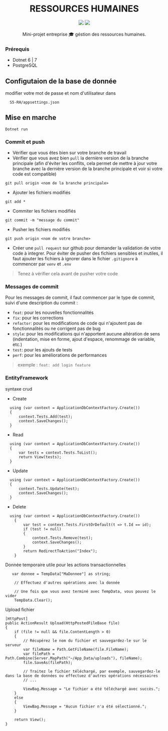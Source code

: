 <div align="center">
<h1> RESSOURCES HUMAINES </h1>
<img src="https://laboiteaoutilsdesrh.com/wp-content/uploads/2022/05/metier-ressource-humaine--840x473.png">
<img src="https://badgen.net/badge/status/development/green" >
<br> <br>
Mini-projet entreprise 🎓 géstion des ressources humaines.
</div>

### Prérequis

- Dotnet 6 | 7
- PostgreSQL

## Configutaion de la base de donnée

modifier votre mot de passe et nom d'utilisateur dans

```
  S5-RH/appsettings.json
```
## Mise en marche
```
Dotnet run
```
### Commit et push

- Vérifier que vous êtes bien sur votre branche de travail
- Vérifier que vous avez bien `pull` la dernière version de la branche principale (afin d'éviter les conflits,
  cela permet de mettre à jour votre branche avec la dernière version de la branche principale et voir si votre code est
  compatible)
```
git pull origin <nom de la branche principale>
```
- Ajouter les fichiers modifiés
```
git add *
```
- Commiter les fichiers modifiés
```
git commit -m "message du commit"
```
- Pusher les fichiers modifiés
```
git push origin <nom de votre branche>
```
- Créer une `pull request` sur github pour demander la validation de votre code à integrer.
Pour éviter de pusher des fichiers sensibles et inutiles, il faut ajouter les fichiers à ignorer dans le fichier `.gitignore` à commencer par `venv` et `.env`
> Tenez à vérifier cela avant de pusher votre code

### Messages de commit
Pour les messages de commit, il faut commencer par le type de commit, suivi d'une description du commit :
- `feat`: pour les nouvelles fonctionnalités
- `fix`: pour les corrections
- `refactor`: pour les modifications de code qui n'ajoutent pas de fonctionnalités ou ne corrigent pas de bug
- `style`: pour les modifications qui n'apportent aucune altération de sens (indentation, mise en forme, ajout d'espace, renommage de variable, etc.)
- `test`: pour les ajouts de tests
- `perf`: pour les améliorations de performances
> exemple : `feat: add login feature`

### EntityFramework

syntaxe crud


- Create
```
  using (var context = ApplicationDbContextFactory.Create())
  {
      context.Tests.Add(test);
      context.SaveChanges();
  }
```
- Read
```
  using (var context = ApplicationDbContextFactory.Create())
  {
      var tests = context.Tests.ToList();
      return View(tests);
  }
```
- Update
```
  using (var context = ApplicationDbContextFactory.Create())
  {
      context.Tests.Update(test);
      context.SaveChanges();
  }
```
- Delete
```
  using (var context = ApplicationDbContextFactory.Create())
    {
        var test = context.Tests.FirstOrDefault(t => t.Id == id);
        if (test != null)
        {
            context.Tests.Remove(test);
            context.SaveChanges();
        }
        return RedirectToAction("Index");
    }
```

Donnée temporaire utile pour les actions transactionnelles
```
   var donnee = TempData["MaDonnee"] as string;

    // Effectuez d'autres opérations avec la donnée

    // Une fois que vous avez terminé avec TempData, vous pouvez le vider
    TempData.Clear();
```

Upload fichier

```
[HttpPost]
public ActionResult Upload(HttpPostedFileBase file)
{
    if (file != null && file.ContentLength > 0)
    {
        // Récupérez le nom du fichier et sauvegardez-le sur le serveur
        var fileName = Path.GetFileName(file.FileName);
        var filePath = Path.Combine(Server.MapPath("~/App_Data/uploads"), fileName);
        file.SaveAs(filePath);

        // Traitez le fichier téléchargé, par exemple, sauvegardez-le dans la base de données ou effectuez d'autres opérations nécessaires
        // ...

        ViewBag.Message = "Le fichier a été téléchargé avec succès.";
    }
    else
    {
        ViewBag.Message = "Aucun fichier n'a été sélectionné.";
    }

    return View();
}

```
